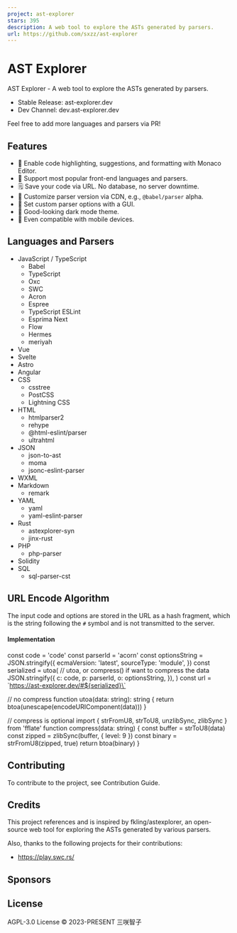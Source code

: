 ```yaml
---
project: ast-explorer
stars: 395
description: A web tool to explore the ASTs generated by parsers.
url: https://github.com/sxzz/ast-explorer
---
```


AST Explorer
============

AST Explorer - A web tool to explore the ASTs generated by parsers.

-   Stable Release: ast-explorer.dev
-   Dev Channel: dev.ast-explorer.dev

Feel free to add more languages and parsers via PR!

Features
--------

-   🦾 Enable code highlighting, suggestions, and formatting with Monaco Editor.
-   🤩 Support most popular front-end languages and parsers.
-   🗒️ Save your code via URL. No database, no server downtime.
-   🐙 Customize parser version via CDN, e.g., `@babel/parser` alpha.
-   🌈 Set custom parser options with a GUI.
-   🌚 Good-looking dark mode theme.
-   📱 Even compatible with mobile devices.

Languages and Parsers
---------------------

-   JavaScript / TypeScript
    -   Babel
    -   TypeScript
    -   Oxc
    -   SWC
    -   Acron
    -   Espree
    -   TypeScript ESLint
    -   Esprima Next
    -   Flow
    -   Hermes
    -   meriyah
-   Vue
-   Svelte
-   Astro
-   Angular
-   CSS
    -   csstree
    -   PostCSS
    -   Lightning CSS
-   HTML
    -   htmlparser2
    -   rehype
    -   @html-eslint/parser
    -   ultrahtml
-   JSON
    -   json-to-ast
    -   moma
    -   jsonc-eslint-parser
-   WXML
-   Markdown
    -   remark
-   YAML
    -   yaml
    -   yaml-eslint-parser
-   Rust
    -   astexplorer-syn
    -   jinx-rust
-   PHP
    -   php-parser
-   Solidity
-   SQL
    -   sql-parser-cst

URL Encode Algorithm
--------------------

The input code and options are stored in the URL as a hash fragment, which is the string following the `#` symbol and is not transmitted to the server.

#### Implementation

const code \= 'code'
const parserId \= 'acorn'
const optionsString \= JSON.stringify({
  ecmaVersion: 'latest',
  sourceType: 'module',
})
const serialized \= utoa(
  // utoa, or compress() if want to compress the data
  JSON.stringify({
    c: code,
    p: parserId,
    o: optionsString,
  }),
)
const url \= \`https://ast-explorer.dev/#${serialized}\`

// no compress
function utoa(data: string): string {
  return btoa(unescape(encodeURIComponent(data)))
}

// compress is optional
import { strFromU8, strToU8, unzlibSync, zlibSync } from 'fflate'
function compress(data: string) {
  const buffer \= strToU8(data)
  const zipped \= zlibSync(buffer, { level: 9 })
  const binary \= strFromU8(zipped, true)
  return btoa(binary)
}

Contributing
------------

To contribute to the project, see Contribution Guide.

Credits
-------

This project references and is inspired by fkling/astexplorer, an open-source web tool for exploring the ASTs generated by various parsers.

Also, thanks to the following projects for their contributions:

-   https://play.swc.rs/

Sponsors
--------

License
-------

AGPL-3.0 License © 2023-PRESENT 三咲智子
